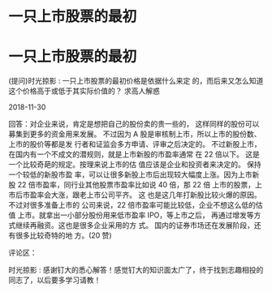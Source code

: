 # 一只上市股票的最初

# 一只上市股票的最初

(提问)时光掠影 : 一只上市股票的最初价格是依据什么来定 的，而后来又怎么知道这个价格高于或低于其实际价值的？ 求高人解惑

2018-11-30

回答：对企业来说，肯定是想把自己的股份卖的贵一些的， 这样同样的股份可以募集到更多的资金用来发展。 不过因为 A 股是审核制上市，所以上市的股份数、上市的股价等都是发 行者和证监会多方申请、评审之后决定的。 不过新股上市， 在国内有一个不成文的潜规则，就是上市新股的市盈率通常 在 22 倍以下。 这是一个比较奇葩的规定。按理来说上市的估 值应该是企业和投资者来决定的。 保持一个较低的新股市盈 率，可以让很多新股上市后出现较大幅度上涨。因为上市新 股 22 倍市盈率，同行业其他股票市盈率比如说 40 倍，那 22 倍 上市的股票，上市后市盈率会大涨，跟老上市公司平齐。 这 也是这几年打新股比较火爆的原因。 不过对很多准备上市的 公司来说，22 倍市盈率可能比较低，企业不想这么低的估值 上市。就拿出一小部分股份用来低市盈率 IPO，等上市之后， 再通过增发等方式继续再融资。这也是很多企业采用的方 式。 国内的证券市场还在发展阶段，还有很多比较奇特的地 方。(20 赞)

评论区：

时光掠影 : 感谢钉大的悉心解答！感觉钉大的知识面太广了，终于找到志趣相投的同志了，以后要多学习请教！